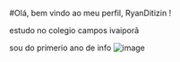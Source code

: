 #Olá, bem vindo ao meu perfil, RyanDitizin !

estudo no colegio campos ivaiporã

sou do primerio ano de info
![image](https://github.com/user-attachments/assets/1bbaa326-f367-42dc-9387-015648e26197)
